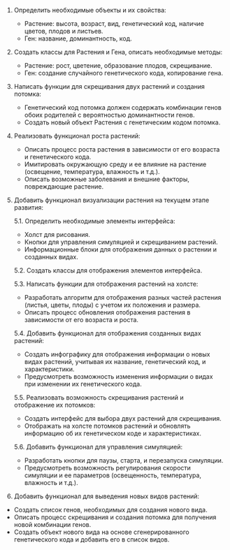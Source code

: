 
1. Определить необходимые объекты и их свойства:
   - Растение: высота, возраст, вид, генетический код, наличие цветов, плодов и листьев.
   - Ген: название, доминантность, код.

2. Создать классы для Растения и Гена, описать необходимые методы:
   - Растение: рост, цветение, образование плодов, скрещивание.
   - Ген: создание случайного генетического кода, копирование гена.

3. Написать функции для скрещивания двух растений и создания потомка:
   - Генетический код потомка должен содержать комбинации генов обоих родителей с вероятностью доминантности генов.
   - Создать новый объект Растения с генетическим кодом потомка.

4. Реализовать функционал роста растений:
   - Описать процесс роста растения в зависимости от его возраста и генетического кода.
   - Имитировать окружающую среду и ее влияние на растение (освещение, температура, влажность и т.д.).
   - Описать возможные заболевания и внешние факторы, повреждающие растение.

5. Добавить функционал визуализации растения на текущем этапе развития:
    
    5.1. Определить необходимые элементы интерфейса:
   - Холст для рисования.
   - Кнопки для управления симуляцией и скрещиванием растений.
   - Информационные блоки для отображения данных о растении и созданных видах.

    5.2. Создать классы для отображения элементов интерфейса.

    5.3. Написать функции для отображения растений на холсте:
    - Разработать алгоритм для отображения разных частей растения (листья, цветы, плоды) с учетом их положения и размера.
    - Описать процесс обновления отображения растения в зависимости от его возраста и роста.

    5.4. Добавить функционал для отображения созданных видах растений:
    - Создать инфографику для отображения информации о новых видах растений, учитывая их название, генетический код, и характеристики.
    - Предусмотреть возможность изменения информации о видах при изменении их генетического кода.

    5.5. Реализовать возможность скрещивания растений и отображение их потомков:
    - Создать интерфейс для выбора двух растений для скрещивания.
    - Отображать на холсте потомков растений и обновлять информацию об их генетическом коде и характеристиках.

    5.6. Добавить функционал для управления симуляцией:
   - Разработать кнопки для паузы, старта, и перезапуска симуляции.
   - Предусмотреть возможность регулирования скорости симуляции и ее параметров (освещенность, температура, влажность и т.д.).
6. Добавить функционал для выведения новых видов растений:
  - Создать список генов, необходимых для создания нового вида.
  - Описать процесс скрещивания и создания потомка для получения новой комбинации генов.
  - Создать объект нового вида на основе сгенерированного генетического кода и добавить его в список видов.